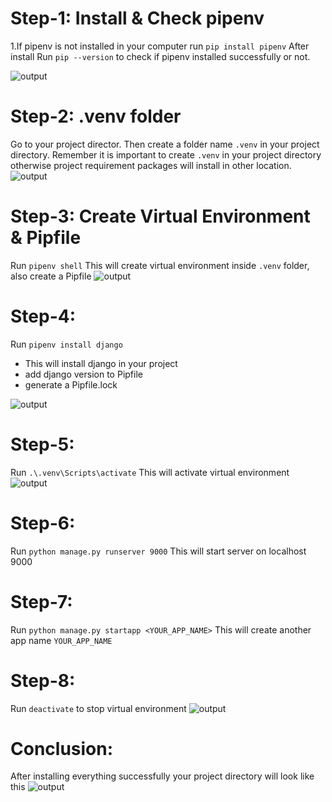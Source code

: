 # Step-1: Install & Check pipenv

1.If pipenv is not installed in your computer run `pip install pipenv`
After install Run `pip --version` to check if pipenv installed successfully or not.

![output](https://i.ibb.co/tK5p6Bg/1.png)

# Step-2: .venv folder

Go to your project director. Then create a folder name `.venv` in your project directory.
Remember it is important to create `.venv` in your project directory otherwise project requirement packages will install in other location.
![output](https://i.ibb.co/z6XbBmq/2.png)

# Step-3: Create Virtual Environment & Pipfile

Run `pipenv shell`
This will create virtual environment inside `.venv` folder, also create a Pipfile
![output](https://i.ibb.co/zf4kNH8/3.png)

# Step-4:

Run `pipenv install django`

- This will install django in your project
- add django version to Pipfile
- generate a Pipfile.lock

![output](https://i.ibb.co/hCQYH90/4.png)

# Step-5:

Run `.\.venv\Scripts\activate`
This will activate virtual environment
![output](https://i.ibb.co/DVyrsrJ/5.png)

# Step-6:

Run `python manage.py runserver 9000`
This will start server on localhost 9000

# Step-7:

Run `python manage.py startapp <YOUR_APP_NAME>`
This will create another app name `YOUR_APP_NAME`

# Step-8:

Run `deactivate` to stop virtual environment
![output](https://i.ibb.co/MgmsjVs/6.png)

# Conclusion:

After installing everything successfully your project directory will look like this
![output](https://i.ibb.co/R3znwSQ/7.png)
